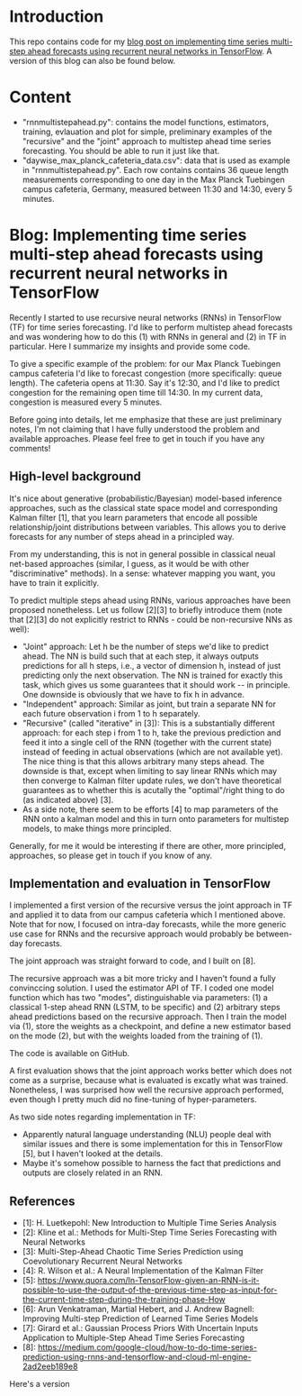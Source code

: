 Introduction
===

This repo contains code for my [blog post on implementing time series multi-step ahead forecasts using recurrent neural networks in TensorFlow](http://geiger.onl/news/blog/2018/05/26/Implementing-time-series-multi-step-ahead-forecasts-using-recurrent-neural-networks-in-TensorFlow.html). A version of this blog can also be found below.


Content
===

- "rnnmultistepahead.py": contains the model functions, estimators, training, evlauation and plot for simple, preliminary examples of the "recursive" and the "joint" approach to multistep ahead time series forecasting. You should be able to run it just like that.
- "daywise_max_planck_cafeteria_data.csv": data that is used as example in "rnnmultistepahead.py". Each row contains contains 36 queue length measurements corresponding to one day in the Max Planck Tuebingen campus cafeteria, Germany, measured between 11:30 and 14:30, every 5 minutes. 



Blog: Implementing time series multi-step ahead forecasts using recurrent neural networks in TensorFlow
===


Recently I started to use recursive neural networks (RNNs) in TensorFlow (TF) for time series forecasting. I'd like to perform multistep ahead forecasts and was wondering how to do this (1) with RNNs in general and (2) in TF in particular. Here I summarize my insights and provide some code.

To give a specific example of the problem: for our Max Planck Tuebingen campus cafeteria I'd like to forecast congestion (more specifically: queue length). The cafeteria opens at 11:30. Say it's 12:30, and I'd like to predict congestion for the remaining open time till 14:30. In my current data, congestion is measured every 5 minutes. 

Before going into details, let me emphasize that these are just preliminary notes, I'm not claiming that I have fully understood the problem and available approaches. Please feel free to get in touch if you have any comments!

## High-level background

It's nice about generative (probabilistic/Bayesian) model-based inference approaches, such as the classical state space model and corresponding Kalman filter [1], that you learn parameters that encode all possible relationship/joint distributions between variables. This allows you to derive forecasts for any number of steps ahead in a principled way. 

From my understanding, this is not in general possible in classical neual net-based approaches (similar, I guess, as it would be with other "discriminative" methods). In a sense: whatever mapping you want, you have to train it explicitly.

To predict multiple steps ahead using RNNs, various approaches have been proposed nonetheless. Let us follow [2][3] to briefly introduce them (note that [2][3] do not explicitly restrict to RNNs - could be non-recursive NNs as well):
- "Joint" approach: Let h be the number of steps we'd like to predict ahead. The NN is build such that at each step, it always outputs predictions for all h steps, i.e., a vector of dimension h, instead of just predicting only the next observation. The NN is trained for exactly this task, which gives us some guarantees that it should work -- in principle. One downside is obviously that we have to fix h in advance.
- "Independent" approach: Similar as joint, but train a separate NN for each future observation i from 1 to h separately.
- "Recursive" (called "iterative" in [3]): This is a substantially different approach: for each step i from 1 to h, take the previous prediction and feed it into a single cell of the RNN (together with the current state) instead of feeding in actual observations (which are not available yet). The nice thing is that this allows arbitrary many steps ahead. The downside is that, except when limiting to say linear RNNs which may then converge to Kalman filter update rules, we don't have theoretical guarantees as to whether this is acutally the "optimal"/right thing to do (as indicated above) [3].
- As a side note, there seem to be efforts [4] to map parameters of the RNN onto a kalman model and this in turn onto parameters for multistep models, to make things more principled.

Generally, for me it would be interesting if there are other, more principled, approaches, so please get in touch if you know of any.

## Implementation and evaluation in TensorFlow

I implemented a first version of the recursive versus the joint approach in TF and applied it to data from our campus cafeteria which I mentioned above. Note that for now, I focused on intra-day forecasts, while the more generic use case for RNNs and the recursive approach would probably be between-day forecasts.

The joint approach was straight forward to code, and I built on [8].

The recursive approach was a bit more tricky and I haven't found a fully convinccing solution. I used the estimator API of TF. I coded one model function which has two "modes", distinguishable via parameters: (1) a classical 1-step ahead RNN (LSTM, to be specific) and (2) arbitrary steps ahead predictions based on the recursive approach. Then I train the model via (1), store the weights as a checkpoint, and define a new estimator based on the mode (2), but with the weights loaded from the training of (1).

The code is available on GitHub.

A first evaluation shows that the joint approach works better which does not come as a surprise, because what is evaluated is excatly what was trained. Nonetheless, I was surprised how well the recursive approach performed, even though I pretty much did no fine-tuning of hyper-parameters.

As two side notes regarding implementation in TF:
- Apparently natural language understanding (NLU) people deal with similar issues and there is some implementation for this in TensorFlow [5], but I haven't looked at the details.
- Maybe it's somehow possible to harness the fact that predictions and outputs are closely related in an RNN.


## References

- \[1\]: H. Luetkepohl: New Introduction to Multiple Time Series Analysis
- \[2\]: Kline et al.: Methods for Multi-Step Time Series Forecasting with Neural Networks
- \[3\]: Multi-Step-Ahead Chaotic Time Series Prediction using Coevolutionary Recurrent Neural Networks
- \[4\]: R. Wilson et al.: A Neural Implementation of the Kalman Filter
- \[5\]: https://www.quora.com/In-TensorFlow-given-an-RNN-is-it-possible-to-use-the-output-of-the-previous-time-step-as-input-for-the-current-time-step-during-the-training-phase-How
- \[6\]: Arun Venkatraman, Martial Hebert, and J. Andrew Bagnell: Improving Multi-step Prediction of Learned Time Series Models
- \[7\]: Girard et al.: Gaussian Process Priors With Uncertain Inputs Application to Multiple-Step Ahead Time Series Forecasting
- \[8\]: https://medium.com/google-cloud/how-to-do-time-series-prediction-using-rnns-and-tensorflow-and-cloud-ml-engine-2ad2eeb189e8

Here's a version

